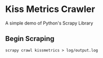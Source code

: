 Kiss Metrics Crawler
========================

A simple demo of Python's Scrapy Library


## Begin Scraping
`scrapy crawl kissmetrics > log/output.log`
